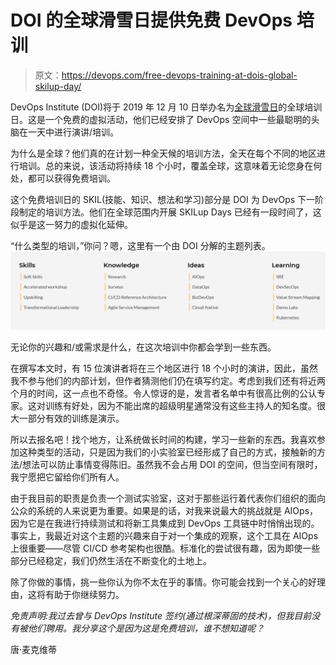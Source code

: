 # DOI 的全球滑雪日提供免费 DevOps 培训

> 原文：<https://devops.com/free-devops-training-at-dois-global-skilup-day/>

DevOps Institute (DOI)将于 2019 年 12 月 10 日举办名为[全球滑雪日](https://devopsinstitute.com/globalskilupday/)的全球培训日。这是一个免费的虚拟活动，他们已经安排了 DevOps 空间中一些最聪明的头脑在一天中进行演讲/培训。

为什么是全球？他们真的在计划一种全天候的培训方法，全天在每个不同的地区进行培训。总的来说，该活动将持续 18 个小时，覆盖全球，这意味着无论您身在何处，都可以获得免费培训。

这个免费培训日的 SKIL(技能、知识、想法和学习)部分是 DOI 为 DevOps 下一阶段制定的培训方法。他们在全球范围内开展 SKILup Days 已经有一段时间了，这似乎是这一努力的虚拟化延伸。

“什么类型的培训，”你问？嗯，这里有一个由 DOI 分解的主题列表。![](img/1049d382f32d9cd74fc91836a5ff6e46.png)

无论你的兴趣和/或需求是什么，在这次培训中你都会学到一些东西。

在撰写本文时，有 15 位演讲者将在三个地区进行 18 个小时的演讲，因此，虽然我不参与他们的内部计划，但作者猜测他们仍在填写约定。考虑到我们还有将近两个月的时间，这一点也不奇怪。令人惊讶的是，发言者名单中有很高比例的公认专家。这对训练有好处，因为不能出席的超级明星通常没有这些主持人的知名度。很大一部分有效的训练是演示。

所以去报名吧！找个地方，让系统做长时间的构建，学习一些新的东西。我喜欢参加这种类型的活动，只是因为我们的小实验室已经形成了自己的方式，接触新的方法/想法可以防止事情变得陈旧。虽然我不会占用 DOI 的空间，但当空间有限时，我宁愿把它留给你们所有人。

由于我目前的职责是负责一个测试实验室，这对于那些运行着代表你们组织的面向公众的系统的人来说更为重要。如果是的话，对我来说最大的挑战就是 AIOps，因为它是在我进行持续测试和将新工具集成到 DevOps 工具链中时悄悄出现的。事实上，我最近对这个主题的兴趣来自于对一个集成的观察，这个工具在 AIOps 上很重要——尽管 CI/CD 参考架构也很酷。标准化的尝试很有趣，因为即使一些部分已经稳定，我们仍然生活在不断变化的土地上。

除了你做的事情，挑一些你认为你不太在乎的事情。你可能会找到一个关心的好理由，这将有助于你继续努力。

*免责声明:我过去曾与 DevOps Institute 签约(通过根深蒂固的技术)，但我目前没有被他们聘用。我分享这个是因为这是免费培训，谁不想知道呢？*

唐·麦克维蒂